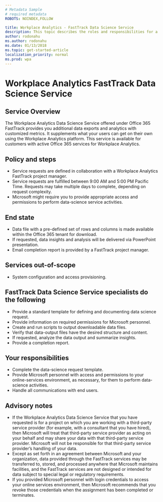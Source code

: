 ```yaml
---
# Metadata Sample
# required metadata
ROBOTS: NOINDEX,FOLLOW

title: Workplace Analytics - FastTrack Data Science Service
description: This topic describes the roles and responsibilities for a Workplace Analytics data science service project. 
author: rodonahu
ms.author: rodonahu
ms.date: 01/13/2018
ms.topic: get-started-article
localization_priority: normal 
ms.prod: wpa
---
```


# Workplace Analytics FastTrack Data Science Service

## Service Overview

The Workplace Analytics Data Science Service offered under Office 365 FastTrack provides you additional data exports and analytics with customized metrics. It supplements what your users can get on their own using the Workplace Analytics platform. This service is available for customers with active Office 365 services for Workplace Analytics.

## Policy and steps

 * Service requests are defined in collaboration with a Workplace Analytics FastTrack project manager.
 * Service requests are fulfilled between 9:00 AM and 5:00 PM Pacific Time. Requests may take multiple days to complete, depending on request complexity.
 * Microsoft might require you to provide appropriate access and permissions to perform data-science service activities.

## End state

 * Data file with a pre-defined set of rows and columns is made available within the Office 365 tenant for download.
 * If requested, data insights and analysis will be delivered via PowerPoint presentation.
 * Email completion report is provided by a FastTrack project manager.

## Services out-of-scope

 * System configuration and access provisioning.

## FastTrack Data Science Service specialists do the following

 * Provide a standard template for defining and documenting data science request.
 * Provide information on required permissions for Microsoft personnel.
 * Create and run scripts to output downloadable data files.
 * Verify that data-output files have the desired structure and content.
 * If requested, analyze the data output and summarize insights.
 * Provide a completion report.

## Your responsibilities

 * Complete the data-science request template.
 * Provide Microsoft personnel with access and permissions to your online-services environment, as necessary, for them to perform data-science activities.
 * Handle all communications with end users.

## Advisory notes

 * If the Workplace Analytics Data Science Service that you have requested is for a project on which you are working with a third-party service provider (for example, with a consultant that you have hired), then Microsoft will treat that third-party service provider as acting on your behalf and may share your data with that third-party service provider. Microsoft will not be responsible for that third-party service provider’s handling of your data.
 * Except as set forth in an agreement between Microsoft and your organization, data provided through the FastTrack services may be transferred to, stored, and processed anywhere that Microsoft maintains facilities, and the FastTrack services are not designed or intended for data subject to special legal or regulatory requirements.
 * If you provided Microsoft personnel with login credentials to access your online services environment, then Microsoft recommends that you revoke those credentials when the assignment has been completed or terminates.

